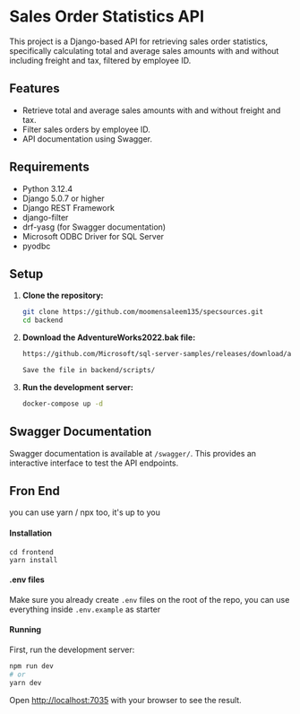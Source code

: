 # Sales Order Statistics API

This project is a Django-based API for retrieving sales order statistics, specifically calculating total and average sales amounts with and without including freight and tax, filtered by employee ID.

## Features

- Retrieve total and average sales amounts with and without freight and tax.
- Filter sales orders by employee ID.
- API documentation using Swagger.

## Requirements

- Python 3.12.4
- Django 5.0.7 or higher
- Django REST Framework
- django-filter
- drf-yasg (for Swagger documentation)
- Microsoft ODBC Driver for SQL Server
- pyodbc

## Setup

1. **Clone the repository:**

    ```sh
    git clone https://github.com/moomensaleem135/specsources.git
    cd backend
    ```

2. **Download the AdventureWorks2022.bak file:**

    ```sh
    https://github.com/Microsoft/sql-server-samples/releases/download/adventureworks/AdventureWorks2022.bak

    Save the file in backend/scripts/
    ```

3. **Run the development server:**

    ```sh
    docker-compose up -d
    ```

## Swagger Documentation

Swagger documentation is available at `/swagger/`. This provides an interactive interface to test the API endpoints.


## Fron End

you can use yarn / npx too, it's up to you

#### Installation

```
cd frontend
yarn install
```

#### .env files

Make sure you already create `.env` files on the root of the repo, you can use everything inside `.env.example` as starter

#### Running

First, run the development server:

```bash
npm run dev
# or
yarn dev

```

Open [http://localhost:7035](http://localhost:7035) with your browser to see the result.
